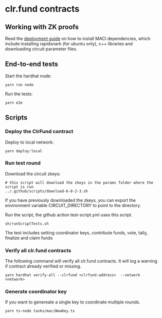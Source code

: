 # clr.fund contracts

## Working with ZK proofs

Read the [deployment guide](../docs/deployment.md) on how to install MACI dependencies, which include installing rapidsnark (for ubuntu only), c++ libraries and downloading circuit parameter files.

## End-to-end tests

Start the hardhat node:
```
yarn run node
```

Run the tests:

```
yarn e2e
```

## Scripts

### Deploy the ClrFund contract

Deploy to local network:

```
yarn deploy:local
```

### Run test round

Download the circuit zkeys:

```
# this script will download the zkeys in the params folder where the script is run
../.github/scripts/download-6-8-2-3.sh
```

If you have previously downloaded the zkeys, you can export the environment variable CIRCUIT_DIRECTORY to point to the directory.

Run the script, the github action test-script.yml uses this script.

```
sh/runScriptTests.sh
```

The test includes setting coordinator keys, contribute funds, vote, tally, finalize and claim funds

### Verify all clr.fund contracts
The following command will verify all clr.fund contracts. It will log a warning if contract already verified or missing.

```
yarn hardhat verify-all --clrfund <clrfund-address>  --network <network>
```

### Generate coordinator key
If you want to genereate a single key to coordinate multiple rounds.

```
yarn ts-node tasks/maciNewKey.ts
```
